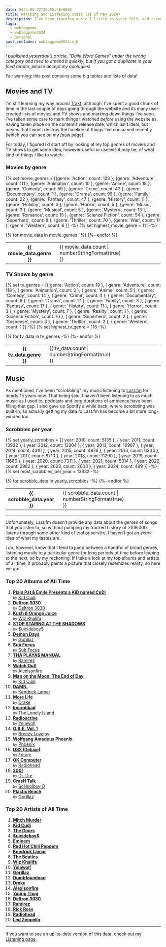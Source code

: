 ```yaml
---
date: 2024-05-22T22:55:48+0800
title: Watching and Listening Stats (as of May 2024)
description: I’ve been tracking music I listen to since 2010, and recently started using Trakt for movies and TV shows. I decided to collate some of the data to visualise my listening and watching habits.
tags:
  - weblogpomo
  - weblogpomo2024
  - personal
post_includes: weblogpomo2024.njk
---
```


<p class="rss-only"><em>I published <a href="/article/daily-word-games/">yesterday’s article, <q>Daily Word Games</q></a> under the wrong category and tried to amend it quickly, but if you got a duplicate in your feed reader, please accept my apologies!</em></p>

<div class=" [ box ] ">
    <p>Fair warning: this post contains some big tables and lists of data!</p>
</div>

## Movies and TV

I’m still learning my way around [Trakt](https://trakt.tv); although, I’ve spent a good chunk of time in the last couple of days going through the website and its many user-created lists of movies and TV shows and marking down things I’ve seen. I’ve taken some care to mark things I watched *before* using the website as having taken place on the content’s release date, which isn’t ideal, but means that I won’t destroy the timeline of things I’ve consumed recently (which you can see on my [/now](/now/) page).

For today, I figured I’d start off by looking at my top genres of movies and TV shows to get some idea, however useful or useless it may be, of what kind of things I like to watch.

### Movies by genre

{% set movie_genres = [{genre: 'Action', count: 103 }, {genre: 'Adventure', count: 111 }, {genre: 'Animation', count: 10 }, {genre: 'Anime', count: 18 }, {genre: 'Comedy', count: 59 }, {genre: 'Crime', count: 43 }, {genre: 'Documentary', count: 1 }, {genre: 'Drama', count: 99 }, {genre: 'Family', count: 22 }, {genre: 'Fantasy', count: 47 }, {genre: 'History', count: 11 }, {genre: 'Holiday', count: 3 }, {genre: 'Horror', count: 5 }, {genre: 'Music', count: 3 }, {genre: 'Musical', count: 5 }, {genre: 'Mystery', count: 13 }, {genre: 'Romance', count: 15 }, {genre: 'Science Fiction', count: 54 }, {genre: 'Superhero', count: 8 }, {genre: 'Thriller', count: 70 }, {genre: 'War', count: 11 }, {genre: 'Western', count: 6 }] -%}
{% set highest_movie_genre = 111 -%}
<table style="border-block-start: 0;">
    <tbody>
        {% for movie_data in movie_genres -%}
            <tr>
                <th class=" [ numeral ] ">{{ movie_data.genre }}</th>
                <td class=" [ numeral  strong ] " style="padding-inline-start: 1lh; padding-inline-end: var(--size-medium);">{{ movie_data.count | numberStringFormat(true) }}</td>
                <td class="no-rss" style="inline-size: 100%; padding-inline: 0;">
                    <div class=" [ background--raven ] " style="background-image: linear-gradient(to bottom, transparent, color-mix(in oklab, var(--color-mineshaft), transparent calc(100% - var(--opacity-beta)))); inline-size: {{ (movie_data.count / highest_movie_genre * 100) | maxDecimals }}%; block-size: 1lh; border-radius: var(--size-border-default);"></div>
                </td>
            </tr>
        {%- endfor %}
    </tbody>
</table>

### TV Shows by genre

{% set tv_genres = [{ genre: 'Action', count: 19 }, { genre: 'Adventure', count: 118 }, { genre: 'Animation', count: 3 }, { genre: 'Anime', count: 5 }, { genre: 'Comedy', count: 14 }, { genre: 'Crime', count: 4 }, { genre: 'Documentary', count: 8 }, { genre: 'Drama', count: 21 }, { genre: 'Family', count: 3 }, { genre: 'Fantasy', count: 17 }, { genre: 'History', count: 11 }, { genre: 'Horror', count: 3 }, { genre: 'Mystery', count: 7 }, { genre: 'Reality', count: 1 }, { genre: 'Science Fiction', count: 16 }, { genre: 'Superhero', count: 2 }, { genre: 'Suspense', count: 3 }, { genre: 'Thriller', count: 2 }, { genre: 'Western', count: 1 }] -%}
{% set highest_tv_genre = 118 -%}
<table style="border-block-start: 0;">
    <tbody>
        {% for tv_data in tv_genres -%}
            <tr>
                <th class=" [ numeral ] ">{{ tv_data.genre }}</th>
                <td class=" [ numeral  strong ] " style="padding-inline-start: 1lh; padding-inline-end: var(--size-medium);">{{ tv_data.count | numberStringFormat(true) }}</td>
                <td class="no-rss" style="inline-size: 100%; padding-inline: 0;">
                    <div class=" [ background--raven ] " style="background-image: linear-gradient(to bottom, transparent, color-mix(in oklab, var(--color-mineshaft), transparent calc(100% - var(--opacity-beta)))); inline-size: {{ (tv_data.count / highest_tv_genre * 100) | maxDecimals }}%; block-size: 1lh; border-radius: var(--size-border-default);"></div>
                </td>
            </tr>
        {%- endfor %}
    </tbody>
</table>

## Music

As mentioned, I’ve been <q>scrobbling</q> my music listening to [Last.fm](https://www.last.fm) for nearly 15 years now. That being said, I haven’t been listening to as much music as I used to; podcasts and long durations of ambience have been filling that gap. I also gave up Spotify a while back, where scrobbling was built-in, so actually getting my data *to* Last.fm has become a bit more long-winded too.

### Scrobbles per year

{% set yearly_scrobbles = [{ year: 2010, count: 5135 }, { year: 2011, count: 13932 }, { year: 2012, count: 13204 }, { year: 2013, count: 10967 }, { year: 2014, count: 4310 }, { year: 2015, count: 4876 }, { year: 2016, count: 6334 }, { year: 2017, count: 8710 }, { year: 2018, count: 11290 }, { year: 2019, count: 11666 }, { year: 2020, count: 7311 }, { year: 2021, count: 5314 }, { year: 2022, count: 2982 }, { year: 2023, count: 2603 }, { year: 2024, count: 499 }] -%}
{% set most_scrobbles_per_year = 13932 -%}
<table style="border-block-start: 0;">
    <tbody>
        {% for scrobble_data in yearly_scrobbles -%}
            <tr>
                <th class=" [ numeral ] ">{{ scrobble_data.year }}</th>
                <td class=" [ numeral  strong ] " style="padding-inline-start: 1lh; padding-inline-end: var(--size-medium);">{{ scrobble_data.count | numberStringFormat(true) }}</td>
                <td class="no-rss" style="inline-size: 100%; padding-inline: 0;">
                    <div class=" [ background--raven ] " style="background-image: linear-gradient(to bottom, transparent, color-mix(in oklab, var(--color-mineshaft), transparent calc(100% - var(--opacity-beta)))); inline-size: {{ (scrobble_data.count / most_scrobbles_per_year * 100) | maxDecimals }}%; block-size: 1lh; border-radius: var(--size-border-default);"></div>
                </td>
            </tr>
        {%- endfor %}
    </tbody>
</table>

<hr style="--rule-space: var(--size-medium);">

Unfortunately, Last.fm doesn’t provide any data about the genres of songs that you listen to, so without pumping my tracked history of >109,000 listens through some other kind of tool or service, I haven’t got an *exact* idea of what my tastes are.

I do, however, know that I tend to jump between a handful of broad genres, listening mostly to a particular genre for long periods of time before leaping to the next, so by my reckoning. If I take a look at my top albums and artists of all time, it probably paints a picture that closely resembles reality, so here we go:

### Top 20 Albums of All Time

<ol class="[ grid ] [ shelf ] " style="--row-gap: 1rem">
    <li>
        <a href="https://www.last.fm/music/Kid+Cudi/Plain+Pat+&amp;+Emile+Presents+a+KiD+named+CuDi" rel="external noopener"><strong>Plain Pat &amp; Emile Presents a KiD named CuDi</strong></a><br><small>by</small> <a href="https://www.last.fm/music/Kid+Cudi" rel="external noopener">Kid Cudi</a>
    </li>
    <li>
        <a href="https://www.last.fm/music/Deltron+3030/Deltron+3030" rel="external noopener"><strong>Deltron 3030</strong></a><br><small>by</small> <a href="https://www.last.fm/music/Deltron+3030" rel="external noopener">Deltron 3030</a>
    </li>
    <li>
        <a href="https://www.last.fm/music/Wiz+Khalifa/Kush+&amp;+Orange+Juice" rel="external noopener"><strong>Kush &amp; Orange Juice</strong></a><br><small>by</small> <a href="https://www.last.fm/music/Wiz+Khalifa" rel="external noopener">Wiz Khalifa</a>
    </li>
    <li>
        <a href="https://www.last.fm/music/$uicideboy$/STOP+STARING+AT+THE+SHADOWS" rel="external noopener"><strong>STOP STARING AT THE SHADOWS</strong></a><br><small>by</small> <a href="https://www.last.fm/music/$uicideboy$" rel="external noopener">$uicideboy$</a>
    </li>
    <li>
        <a href="https://www.last.fm/music/Gorillaz/Demon+Days" rel="external noopener"><strong>Demon Days</strong></a><br><small>by</small> <a href="https://www.last.fm/music/Gorillaz" rel="external noopener">Gorillaz</a>
    </li>
    <li>
        <a href="https://www.last.fm/music/Sub+Focus/Sub+Focus" rel="external noopener"><strong>Sub Focus</strong></a><br><small>by</small> <a href="https://www.last.fm/music/Sub+Focus" rel="external noopener">Sub Focus</a>
    </li>
    <li>
        <a href="https://www.last.fm/music/Ramirez/THA+PLAYA$+MANUAL" rel="external noopener"><strong>THA PLAYA$ MANUAL</strong></a><br><small>by</small> <a href="https://www.last.fm/music/Ramirez" rel="external noopener">Ramirez</a>
    </li>
    <li>
        <a href="https://www.last.fm/music/Alexisonfire/Watch+Out!" rel="external noopener"><strong>Watch Out!</strong></a><br><small>by</small> <a href="https://www.last.fm/music/Alexisonfire" rel="external noopener">Alexisonfire</a>
    </li>
    <li>
        <a href="https://www.last.fm/music/Kid+Cudi/Man+on+the+Moon:+The+End+of+Day" rel="external noopener"><strong>Man on the Moon: The End of Day</strong></a><br><small>by</small> <a href="https://www.last.fm/music/Kid+Cudi" rel="external noopener">Kid Cudi</a>
    </li>
    <li>
        <a href="https://www.last.fm/music/Kendrick+Lamar/DAMN." rel="external noopener"><strong>DAMN.</strong></a><br><small>by</small> <a href="https://www.last.fm/music/Kendrick+Lamar" rel="external noopener">Kendrick Lamar</a>
    </li>
    <li>
        <a href="https://www.last.fm/music/Drake/More+Life" rel="external noopener"><strong>More Life</strong></a><br><small>by</small> <a href="https://www.last.fm/music/Drake" rel="external noopener">Drake</a>
    </li>
    <li>
        <a href="https://www.last.fm/music/The+Lonely+Island/Incredibad" rel="external noopener"><strong>Incredibad</strong></a><br><small>by</small> <a href="https://www.last.fm/music/The+Lonely+Island" rel="external noopener">The Lonely Island</a>
    </li>
    <li>
        <a href="https://www.last.fm/music/Yelawolf/Radioactive" rel="external noopener"><strong>Radioactive</strong></a><br><small>by</small> <a href="https://www.last.fm/music/Yelawolf" rel="external noopener">Yelawolf</a>
    </li>
    <li>
        <a href="https://www.last.fm/music/Breezy+Lovejoy/O.B.E.+Vol.+1" rel="external noopener"><strong>O.B.E. Vol. 1</strong></a><br><small>by</small> <a href="https://www.last.fm/music/Breezy+Lovejoy" rel="external noopener">Breezy Lovejoy</a>
    </li>
    <li>
        <a href="https://www.last.fm/music/Phoenix/Wolfgang+Amadeus+Phoenix" rel="external noopener"><strong>Wolfgang Amadeus Phoenix</strong></a><br><small>by</small> <a href="https://www.last.fm/music/Phoenix" rel="external noopener">Phoenix</a>
    </li>
    <li>
        <a href="https://www.last.fm/music/Future/DS2+(Deluxe)" rel="external noopener"><strong>DS2 (Deluxe)</strong></a><br><small>by</small> <a href="https://www.last.fm/music/Future" rel="external noopener">Future</a>
    </li>
    <li>
        <a href="https://www.last.fm/music/Radiohead/OK+Computer" rel="external noopener"><strong>OK Computer</strong></a><br><small>by</small> <a href="https://www.last.fm/music/Radiohead" rel="external noopener">Radiohead</a>
    </li>
    <li>
        <a href="https://www.last.fm/music/Dr.+Dre/2001" rel="external noopener"><strong>2001</strong></a><br><small>by</small> <a href="https://www.last.fm/music/Dr.+Dre" rel="external noopener">Dr. Dre</a>
    </li>
    <li>
        <a href="https://www.last.fm/music/ScHoolboy+Q/CrasH+Talk" rel="external noopener"><strong>CrasH Talk</strong></a><br><small>by</small> <a href="https://www.last.fm/music/ScHoolboy+Q" rel="external noopener">ScHoolboy Q</a>
    </li>
    <li>
        <a href="https://www.last.fm/music/Gorillaz/Plastic+Beach" rel="external noopener"><strong>Plastic Beach</strong></a><br><small>by</small> <a href="https://www.last.fm/music/Gorillaz" rel="external noopener">Gorillaz</a>
    </li>
</ol>

### Top 20 Artists of All Time

<ol class="[ grid ] shelf" style="--row-gap: 1rem">
    <li>
        <a href="https://www.last.fm/music/Mitch+Murder"><strong>Mitch Murder</strong></a>
    </li>
    <li>
        <a href="https://www.last.fm/music/Kid+Cudi"><strong>Kid Cudi</strong></a>
    </li>
    <li>
        <a href="https://www.last.fm/music/The+Doors"><strong>The Doors</strong></a>
    </li>
    <li>
        <a href="https://www.last.fm/music/$uicideboy$"><strong>$uicideboy$</strong></a>
    </li>
    <li>
        <a href="https://www.last.fm/music/Eminem"><strong>Eminem</strong></a>
    </li>
    <li>
        <a href="https://www.last.fm/music/Red+Hot+Chili+Peppers"><strong>Red Hot Chili Peppers</strong></a>
    </li>
    <li>
        <a href="https://www.last.fm/music/Kendrick+Lamar"><strong>Kendrick Lamar</strong></a>
    </li>
    <li>
        <a href="https://www.last.fm/music/The+Beatles"><strong>The Beatles</strong></a>
    </li>
    <li>
        <a href="https://www.last.fm/music/Wiz+Khalifa"><strong>Wiz Khalifa</strong></a>
    </li>
    <li>
        <a href="https://www.last.fm/music/Yelawolf"><strong>Yelawolf</strong></a>
    </li>
    <li>
        <a href="https://www.last.fm/music/Gorillaz"><strong>Gorillaz</strong></a>
    </li>
    <li>
        <a href="https://www.last.fm/music/Dumbfoundead"><strong>Dumbfoundead</strong></a>
    </li>
    <li>
        <a href="https://www.last.fm/music/Drake"><strong>Drake</strong></a>
    </li>
    <li>
        <a href="https://www.last.fm/music/Alexisonfire"><strong>Alexisonfire</strong></a>
    </li>
    <li>
        <a href="https://www.last.fm/music/Young+Thug"><strong>Young Thug</strong></a>
    </li>
    <li>
        <a href="https://www.last.fm/music/Deltron+3030"><strong>Deltron 3030</strong></a>
    </li>
    <li>
        <a href="https://www.last.fm/music/Ramirez"><strong>Ramirez</strong></a>
    </li>
    <li>
        <a href="https://www.last.fm/music/Rick+Ross"><strong>Rick Ross</strong></a>
    </li>
    <li>
        <a href="https://www.last.fm/music/Radiohead"><strong>Radiohead</strong></a>
    </li>
    <li>
        <a href="https://www.last.fm/music/Led+Zeppelin"><strong>Led Zeppelin</strong></a>
    </li>
</ol>

<hr style="--rule-space: var(--size-medium);">

If you want to see an up-to-date version of this data, check out [my Listening page](/listening/).
